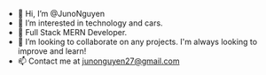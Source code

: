 - 👋 Hi, I’m @JunoNguyen
- 👀 I’m interested in technology and cars.
- 🌱 Full Stack MERN Developer.
- 💞️ I’m looking to collaborate on any projects. I'm always looking to improve and learn!
- 📫 Contact me at junonguyen27@gmail.com

<!---
JunoNguyen/JunoNguyen is a ✨ special ✨ repository because its `README.md` (this file) appears on your GitHub profile.
You can click the Preview link to take a look at your changes.
--->
